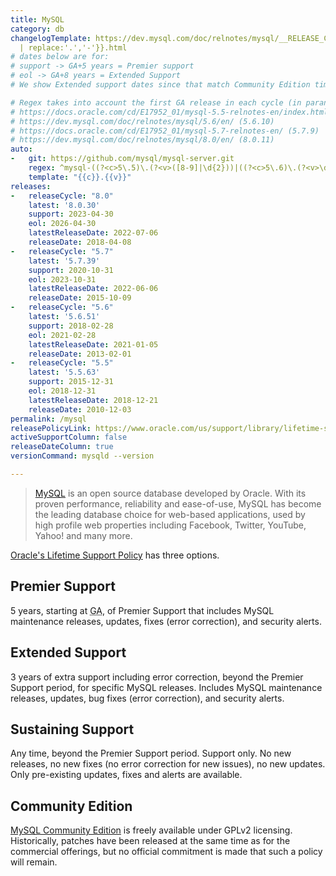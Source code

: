 ```yaml
---
title: MySQL
category: db
changelogTemplate: https://dev.mysql.com/doc/relnotes/mysql/__RELEASE_CYCLE__/en/news-{{"__LATEST__"
  | replace:'.','-'}}.html
# dates below are for:
# support -> GA+5 years = Premier support
# eol -> GA+8 years = Extended Support
# We show Extended support dates since that match Community Edition timelines

# Regex takes into account the first GA release in each cycle (in parantheses)
# https://docs.oracle.com/cd/E17952_01/mysql-5.5-relnotes-en/index.html (5.5.8)
# https://dev.mysql.com/doc/relnotes/mysql/5.6/en/ (5.6.10)
# https://docs.oracle.com/cd/E17952_01/mysql-5.7-relnotes-en/ (5.7.9)
# https://dev.mysql.com/doc/relnotes/mysql/8.0/en/ (8.0.11)
auto:
-   git: https://github.com/mysql/mysql-server.git
    regex: ^mysql-((?<c>5\.5)\.(?<v>([8-9]|\d{2}))|((?<c>5\.6)\.(?<v>\d{2}))|((?<c>5\.7)\.(?<v>([9]|\d{2})))|((?<c>8\.0)\.(?<v>(1[1-9]|[2-9]\d))))$
    template: "{{c}}.{{v}}"
releases:
-   releaseCycle: "8.0"
    latest: '8.0.30'
    support: 2023-04-30
    eol: 2026-04-30
    latestReleaseDate: 2022-07-06
    releaseDate: 2018-04-08
-   releaseCycle: "5.7"
    latest: '5.7.39'
    support: 2020-10-31
    eol: 2023-10-31
    latestReleaseDate: 2022-06-06
    releaseDate: 2015-10-09
-   releaseCycle: "5.6"
    latest: '5.6.51'
    support: 2018-02-28
    eol: 2021-02-28
    latestReleaseDate: 2021-01-05
    releaseDate: 2013-02-01
-   releaseCycle: "5.5"
    latest: '5.5.63'
    support: 2015-12-31
    eol: 2018-12-31
    latestReleaseDate: 2018-12-21
    releaseDate: 2010-12-03
permalink: /mysql
releasePolicyLink: https://www.oracle.com/us/support/library/lifetime-support-technology-069183.pdf
activeSupportColumn: false
releaseDateColumn: true
versionCommand: mysqld --version

---
```


> [MySQL](https://www.mysql.com/about) is an open source database developed by Oracle. With its proven performance, reliability and ease-of-use, MySQL has become the leading database choice for web-based applications, used by high profile web properties including Facebook, Twitter, YouTube, Yahoo! and many more.

[Oracle's Lifetime Support Policy](https://www.mysql.com/support/) has three options.

## Premier Support

5 years, starting at <abbr title="General Availability">GA</abbr>, of Premier Support that includes MySQL maintenance releases, updates, fixes (error correction), and security alerts.

## Extended Support

3 years of extra support including error correction, beyond the Premier Support period, for specific MySQL releases. Includes MySQL maintenance releases, updates, bug fixes (error correction), and security alerts.

## Sustaining Support

Any time, beyond the Premier Support period. Support only. No new releases, no new fixes (no error correction for new issues), no new updates. Only pre-existing updates, fixes and alerts are available.

## Community Edition

[MySQL Community Edition](https://www.mysql.com/products/community/) is freely available under GPLv2 licensing. Historically, patches have been released at the same time as for the commercial offerings, but no official commitment is made that such a policy will remain.

